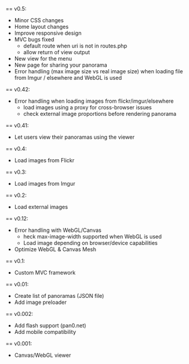== v0.5:
  * Minor CSS changes
  * Home layout changes  
  * Improve responsive design
  * MVC bugs fixed
  	* default route when uri is not in routes.php
  	* allow return of view output
  * New view for the menu
  * New page for sharing your panorama
  * Error handling (max image size vs real image size) when loading file from Imgur / elsewhere and WebGL is used

== v0.42:
  * Error handling when loading images from flickr/imgur/elsewhere
    * load images using a proxy for cross-browser issues
    * check external image proportions before rendering panorama
    
== v0.41:
  * Let users view their panoramas using the viewer    

== v0.4:
  * Load images from Flickr

== v0.3:
  * Load images from Imgur

== v0.2:
  * Load external images
  

== v0.12:
  * Error handling with WebGL/Canvas
    * heck max-image-width supported when WebGL is used
    * Load image depending on browser/device capabilities
  * Optimize WebGL & Canvas Mesh
  
    
== v0.1:
  * Custom MVC framework

== v0.01:
  * Create list of panoramas (JSON file)
  * Add image preloader 

== v0.002:
  * Add flash support (pan0.net)
  * Add mobile compatibility 

== v0.001:
  * Canvas/WebGL viewer
